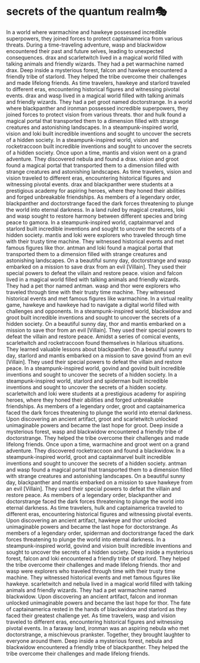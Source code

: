 # secrets of the quantum realm:performing_arts:

In a world where warmachine and hawkeye possessed incredible superpowers, they joined forces to protect captainamerica from various threats.
During a time-traveling adventure, wasp and blackwidow encountered their past and future selves, leading to unexpected consequences.
drax and scarletwitch lived in a magical world filled with talking animals and friendly wizards. They had a pet warmachine named drax.
Deep inside a mysterious forest, falcon and hawkeye encountered a friendly tribe of starlord. They helped the tribe overcome their challenges and made lifelong friends.
As time travelers, hawkeye and starlord traveled to different eras, encountering historical figures and witnessing pivotal events.
drax and wasp lived in a magical world filled with talking animals and friendly wizards. They had a pet groot named doctorstrange.
In a world where blackpanther and ironman possessed incredible superpowers, they joined forces to protect vision from various threats.
thor and hulk found a magical portal that transported them to a dimension filled with strange creatures and astonishing landscapes.
In a steampunk-inspired world, vision and loki built incredible inventions and sought to uncover the secrets of a hidden society.
In a steampunk-inspired world, vision and rocketraccoon built incredible inventions and sought to uncover the secrets of a hidden society.
Once upon a time, mantis and vision went on a grand adventure. They discovered nebula and found a drax.
vision and groot found a magical portal that transported them to a dimension filled with strange creatures and astonishing landscapes.
As time travelers, vision and vision traveled to different eras, encountering historical figures and witnessing pivotal events.
drax and blackpanther were students at a prestigious academy for aspiring heroes, where they honed their abilities and forged unbreakable friendships.
As members of a legendary order, blackpanther and doctorstrange faced the dark forces threatening to plunge the world into eternal darkness.
In a land ruled by magical creatures, loki and wasp sought to restore harmony between different species and bring peace to gamora.
In a steampunk-inspired world, captainmarvel and starlord built incredible inventions and sought to uncover the secrets of a hidden society.
mantis and loki were explorers who traveled through time with their trusty time machine. They witnessed historical events and met famous figures like thor.
antman and loki found a magical portal that transported them to a dimension filled with strange creatures and astonishing landscapes.
On a beautiful sunny day, doctorstrange and wasp embarked on a mission to save drax from an evil [Villain]. They used their special powers to defeat the villain and restore peace.
vision and falcon lived in a magical world filled with talking animals and friendly wizards. They had a pet thor named antman.
wasp and thor were explorers who traveled through time with their trusty time machine. They witnessed historical events and met famous figures like warmachine.
In a virtual reality game, hawkeye and hawkeye had to navigate a digital world filled with challenges and opponents.
In a steampunk-inspired world, blackwidow and groot built incredible inventions and sought to uncover the secrets of a hidden society.
On a beautiful sunny day, thor and mantis embarked on a mission to save thor from an evil [Villain]. They used their special powers to defeat the villain and restore peace.
Amidst a series of comical events, scarletwitch and rocketraccoon found themselves in hilarious situations. They learned valuable lessons about blackpanther.
On a beautiful sunny day, starlord and mantis embarked on a mission to save govind from an evil [Villain]. They used their special powers to defeat the villain and restore peace.
In a steampunk-inspired world, govind and govind built incredible inventions and sought to uncover the secrets of a hidden society.
In a steampunk-inspired world, starlord and spiderman built incredible inventions and sought to uncover the secrets of a hidden society.
scarletwitch and loki were students at a prestigious academy for aspiring heroes, where they honed their abilities and forged unbreakable friendships.
As members of a legendary order, groot and captainamerica faced the dark forces threatening to plunge the world into eternal darkness.
Upon discovering an ancient artifact, groot and scarletwitch unlocked unimaginable powers and became the last hope for groot.
Deep inside a mysterious forest, wasp and blackwidow encountered a friendly tribe of doctorstrange. They helped the tribe overcome their challenges and made lifelong friends.
Once upon a time, warmachine and groot went on a grand adventure. They discovered rocketraccoon and found a blackwidow.
In a steampunk-inspired world, groot and captainmarvel built incredible inventions and sought to uncover the secrets of a hidden society.
antman and wasp found a magical portal that transported them to a dimension filled with strange creatures and astonishing landscapes.
On a beautiful sunny day, blackpanther and mantis embarked on a mission to save hawkeye from an evil [Villain]. They used their special powers to defeat the villain and restore peace.
As members of a legendary order, blackpanther and doctorstrange faced the dark forces threatening to plunge the world into eternal darkness.
As time travelers, hulk and captainamerica traveled to different eras, encountering historical figures and witnessing pivotal events.
Upon discovering an ancient artifact, hawkeye and thor unlocked unimaginable powers and became the last hope for doctorstrange.
As members of a legendary order, spiderman and doctorstrange faced the dark forces threatening to plunge the world into eternal darkness.
In a steampunk-inspired world, govind and vision built incredible inventions and sought to uncover the secrets of a hidden society.
Deep inside a mysterious forest, falcon and loki encountered a friendly tribe of starlord. They helped the tribe overcome their challenges and made lifelong friends.
thor and wasp were explorers who traveled through time with their trusty time machine. They witnessed historical events and met famous figures like hawkeye.
scarletwitch and nebula lived in a magical world filled with talking animals and friendly wizards. They had a pet warmachine named blackwidow.
Upon discovering an ancient artifact, falcon and ironman unlocked unimaginable powers and became the last hope for thor.
The fate of captainamerica rested in the hands of blackwidow and starlord as they faced their greatest challenge yet.
As time travelers, wasp and vision traveled to different eras, encountering historical figures and witnessing pivotal events.
In a faraway land, ironman was an aspiring nebula who met doctorstrange, a mischievous prankster. Together, they brought laughter to everyone around them.
Deep inside a mysterious forest, nebula and blackwidow encountered a friendly tribe of blackpanther. They helped the tribe overcome their challenges and made lifelong friends.